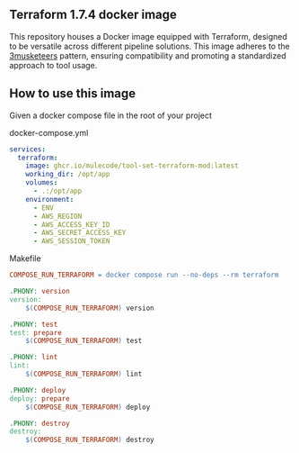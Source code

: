 ## Terraform 1.7.4 docker image

This repository houses a Docker image equipped with Terraform, designed to be versatile across different pipeline
solutions.
This image adheres to the [3musketeers](https://3musketeersdev.netlify.app) pattern, ensuring compatibility and
promoting a standardized approach to tool usage.

## How to use this image

Given a docker compose file in the root of your project

docker-compose.yml

```yaml
services:
  terraform:
    image: ghcr.io/mulecode/tool-set-terraform-mod:latest
    working_dir: /opt/app
    volumes:
      - .:/opt/app
    environment:
      - ENV
      - AWS_REGION
      - AWS_ACCESS_KEY_ID
      - AWS_SECRET_ACCESS_KEY
      - AWS_SESSION_TOKEN
```

Makefile

```makefile
COMPOSE_RUN_TERRAFORM = docker compose run --no-deps --rm terraform

.PHONY: version
version:
	$(COMPOSE_RUN_TERRAFORM) version

.PHONY: test
test: prepare
	$(COMPOSE_RUN_TERRAFORM) test

.PHONY: lint
lint:
	$(COMPOSE_RUN_TERRAFORM) lint

.PHONY: deploy
deploy: prepare
	$(COMPOSE_RUN_TERRAFORM) deploy

.PHONY: destroy
destroy:
	$(COMPOSE_RUN_TERRAFORM) destroy
```
